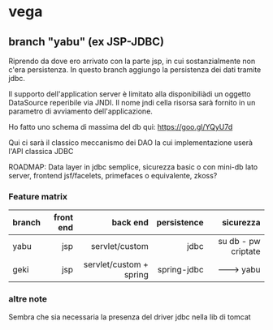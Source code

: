# vega

## branch "yabu" (ex JSP-JDBC)

Riprendo da dove ero arrivato con la parte jsp, in cui sostanzialmente non c'era persistenza.
In questo branch aggiungo la persistenza dei dati tramite jdbc.

Il supporto dell'application server è limitato alla disponibiliàdi un oggetto DataSource reperibile via JNDI. Il nome jndi cella risorsa sarà fornito in un parametro di avviamento dell'applicazione.

Ho fatto uno schema di massima del db qui: https://goo.gl/YQyU7d

Qui ci sarà il classico meccanismo dei DAO la cui implementazione userà l'API classica JDBC

ROADMAP: Data layer in jdbc semplice, sicurezza basic o con mini-db lato server, frontend jsf/facelets, primefaces o equivalente, zkoss?

### Feature matrix

|branch|front end|back end |persistence|sicurezza|
|----|----:|----:|----:|----:|
|yabu|jsp|servlet/custom|jdbc|su db - pw criptate|
|geki|jsp|servlet/custom + spring|spring-jdbc| ---&gt; yabu |

### altre note

Sembra che sia necessaria la presenza del driver jdbc nella lib di tomcat
